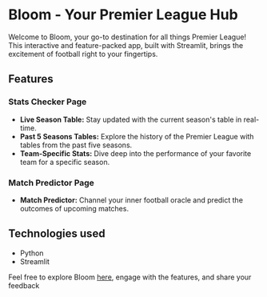 # Bloom - Your Premier League Hub

Welcome to Bloom, your go-to destination for all things Premier League! This interactive and feature-packed app, built with Streamlit, brings the excitement of football right to your fingertips.

## Features

### Stats Checker Page

- **Live Season Table:** Stay updated with the current season's table in real-time.
- **Past 5 Seasons Tables:** Explore the history of the Premier League with tables from the past five seasons.
- **Team-Specific Stats:** Dive deep into the performance of your favorite team for a specific season.
### Match Predictor Page

- **Match Predictor:** Channel your inner football oracle and predict the outcomes of upcoming matches.

## Technologies used
- Python
- Streamlit

Feel free to explore Bloom [here](https://bloompl.streamlit.app/), engage with the features, and share your feedback
